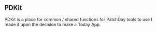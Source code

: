 ## PDKit

PDKit is a place for common / shared functions for PatchDay tools to use
I made it upon the decision to make a Today App.
